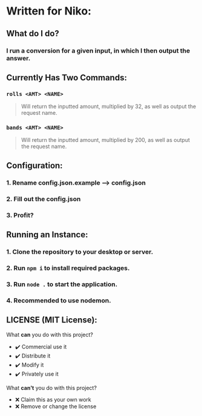 # Written for Niko:

## **What do I do?**
### I run a conversion for a given input, in which I then output the answer.

## **Currently Has Two Commands**:
### `rolls <AMT> <NAME>`
> Will return the inputted amount, multiplied by 32, as well as output the request name.
### `bands <AMT> <NAME>`
> Will return the inputted amount, multiplied by 200, as well as output the request name.

## **Configuration:**
### 1. Rename config.json.example --> config.json
### 2. Fill out the config.json
### 3. Profit?

## **Running an Instance:**
### 1. Clone the repository to your desktop or server.
### 2. Run `npm i` to install required packages.
### 3. Run `node .` to start the application.
### 4. Recommended to use nodemon.

## **LICENSE** (MIT License):
 What **can** you do with this project?
 - ✔️ Commercial use it
 - ✔️ Distribute it
 - ✔️ Modify it
 - ✔️ Privately use it

 What **can't** you do with this project?
 - ❌ Claim this as your own work
 - ❌ Remove or change the license
 
 